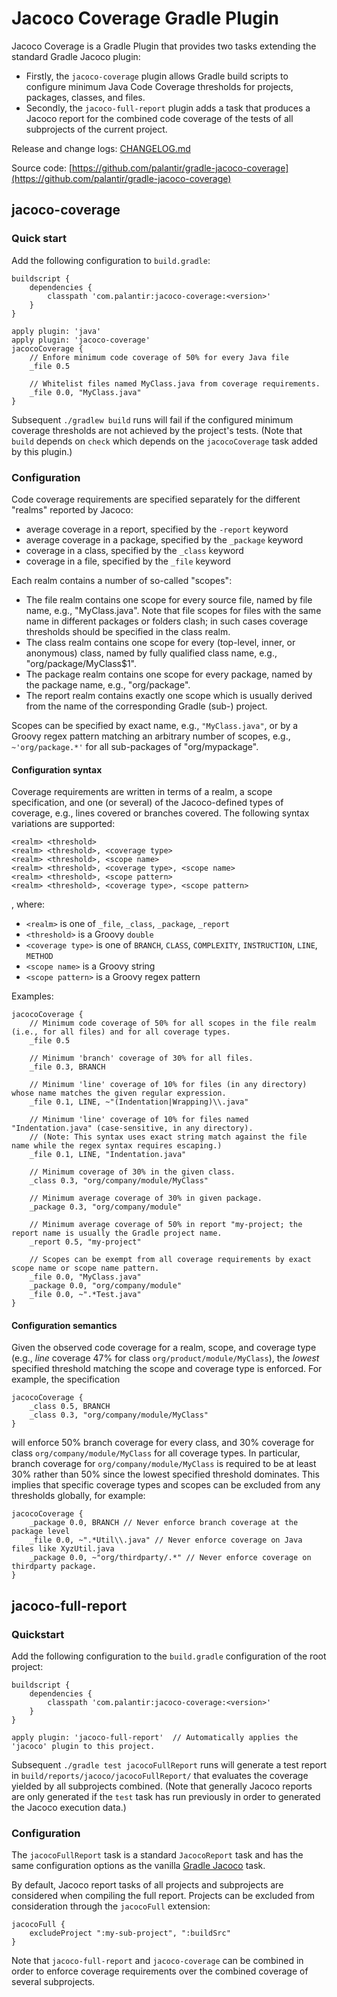 # Jacoco Coverage Gradle Plugin

Jacoco Coverage is a Gradle Plugin that provides two tasks extending the standard Gradle Jacoco plugin:
- Firstly, the `jacoco-coverage` plugin allows Gradle build scripts to configure minimum Java Code Coverage thresholds
for projects, packages, classes, and files.
- Secondly, the `jacoco-full-report` plugin adds a task that produces a Jacoco report for the combined code coverage of
the tests of all subprojects of the current project.

Release and change logs: [CHANGELOG.md](CHANGELOG.md)

Source code: [https://github.com/palantir/gradle-jacoco-coverage](https://github.com/palantir/gradle-jacoco-coverage)


## jacoco-coverage

### Quick start

Add the following configuration to `build.gradle`:

    buildscript {
        dependencies {
            classpath 'com.palantir:jacoco-coverage:<version>'
        }
    }

    apply plugin: 'java'
    apply plugin: 'jacoco-coverage'
    jacocoCoverage {
        // Enfore minimum code coverage of 50% for every Java file
        _file 0.5

        // Whitelist files named MyClass.java from coverage requirements.
        _file 0.0, "MyClass.java"
    }

Subsequent `./gradlew build` runs will fail if the configured minimum coverage thresholds are not achieved by the
project's tests. (Note that `build` depends on `check` which depends on the `jacocoCoverage` task added by this plugin.)


### Configuration

Code coverage requirements are specified separately for the different "realms" reported by Jacoco:
- average coverage in a report, specified by the `-report` keyword
- average coverage in a package, specified by the `_package` keyword
- coverage in a class, specified by the `_class` keyword
- coverage in a file, specified by the `_file` keyword

Each realm contains a number of so-called "scopes": 
- The file realm contains one scope for every source file, named by file name, e.g., "MyClass.java". Note that file
scopes for files with the same name in different packages or folders clash; in such cases coverage thresholds should be
specified in the class realm.
- The class realm contains one scope for every (top-level, inner, or anonymous) class, named by fully qualified class
name, e.g., "org/package/MyClass$1".
- The package realm contains one scope for every package, named by the package name, e.g., "org/package".
- The report realm contains exactly one scope which is usually derived from the name of the corresponding Gradle (sub-)
project.

Scopes can be specified by exact name, e.g., `"MyClass.java"`, or by a Groovy regex pattern matching an arbitrary number
of scopes, e.g., `~'org/package.*'` for all sub-packages of "org/mypackage".

#### Configuration syntax

Coverage requirements are written in terms of a realm, a scope specification, and one (or several) of the Jacoco-defined
types of coverage, e.g., lines covered or branches covered. The following syntax variations are supported:

    <realm> <threshold>
    <realm> <threshold>, <coverage type>
    <realm> <threshold>, <scope name>
    <realm> <threshold>, <coverage type>, <scope name>
    <realm> <threshold>, <scope pattern>
    <realm> <threshold>, <coverage type>, <scope pattern>

, where:
- `<realm>` is one of `_file`, `_class`, `_package`, `_report`
- `<threshold>` is a Groovy `double`
- `<coverage type>` is one of `BRANCH`, `CLASS`, `COMPLEXITY`, `INSTRUCTION`, `LINE`, `METHOD`
- `<scope name>` is a Groovy string
- `<scope pattern>` is a Groovy regex pattern

Examples:

    jacocoCoverage {
        // Minimum code coverage of 50% for all scopes in the file realm (i.e., for all files) and for all coverage types.
        _file 0.5

        // Minimum 'branch' coverage of 30% for all files.
        _file 0.3, BRANCH

        // Minimum 'line' coverage of 10% for files (in any directory) whose name matches the given regular expression.
        _file 0.1, LINE, ~"(Indentation|Wrapping)\\.java"

        // Minimum 'line' coverage of 10% for files named "Indentation.java" (case-sensitive, in any directory).
        // (Note: This syntax uses exact string match against the file name while the regex syntax requires escaping.)
        _file 0.1, LINE, "Indentation.java"

        // Minimum coverage of 30% in the given class.
        _class 0.3, "org/company/module/MyClass"

        // Minimum average coverage of 30% in given package.
        _package 0.3, "org/company/module"

        // Minimum average coverage of 50% in report "my-project; the report name is usually the Gradle project name.
        _report 0.5, "my-project" 

        // Scopes can be exempt from all coverage requirements by exact scope name or scope name pattern.
        _file 0.0, "MyClass.java"
        _package 0.0, "org/company/module"
        _file 0.0, ~".*Test.java"
    }

#### Configuration semantics

Given the observed code coverage for a realm, scope, and coverage type (e.g., _line_ coverage 47% for class
`org/product/module/MyClass`), the *lowest* specified threshold matching the scope and coverage type is enforced. For
example, the specification

    jacocoCoverage {
        _class 0.5, BRANCH
        _class 0.3, "org/company/module/MyClass"
    }

will enforce 50% branch coverage for every class, and 30% coverage for class `org/company/module/MyClass` for all
coverage types. In particular, branch coverage for `org/company/module/MyClass` is required to be at least 30% rather
than 50% since the lowest specified threshold dominates. This implies that specific coverage types and scopes can be
excluded from any thresholds globally, for example:

    jacocoCoverage {
        _package 0.0, BRANCH // Never enforce branch coverage at the package level
        _file 0.0, ~".*Util\\.java" // Never enforce coverage on Java files like XyzUtil.java
        _package 0.0, ~"org/thirdparty/.*" // Never enforce coverage on thirdparty package.
    }



## jacoco-full-report

### Quickstart

Add the following configuration to the `build.gradle` configuration of the root project:

    buildscript {
        dependencies {
            classpath 'com.palantir:jacoco-coverage:<version>'
        }
    }

    apply plugin: 'jacoco-full-report'  // Automatically applies the 'jacoco' plugin to this project.

Subsequent `./gradle test jacocoFullReport` runs will generate a test report in `build/reports/jacoco/jacocoFullReport/`
that evaluates the coverage yielded by all subprojects combined. (Note that generally Jacoco reports are only generated
if the `test` task has run previously in order to generated the Jacoco execution data.)

### Configuration

The `jacocoFullReport` task is a standard `JacocoReport` task and has the same configuration options as the vanilla
[Gradle Jacoco](https://docs.gradle.org/current/userguide/jacoco_plugin.html) task.

By default, Jacoco report tasks of all projects and subprojects are considered when compiling the full report. Projects
can be excluded from consideration through the `jacocoFull` extension:

    jacocoFull {
        excludeProject ":my-sub-project", ":buildSrc"
    }

Note that `jacoco-full-report` and `jacoco-coverage` can be combined in order to enforce coverage requirements over the
combined coverage of several subprojects.
